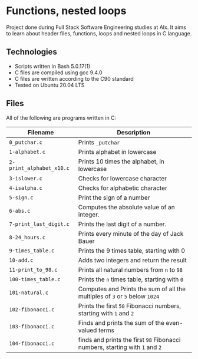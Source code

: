 # Functions, nested loops

Project done during Full Stack Software Engineering studies at Alx. It aims to learn about header files, functions, loops and nested loops in C language.

## Technologies

* Scripts written in Bash 5.0.17(1)
* C files are compiled using gcc 9.4.0
* C files are written according to the C90 standard
* Tested on Ubuntu 20.04 LTS

## Files

All of the following are programs written in C:

Filename | Description
--- | ---
`0_putchar.c` | Prints `_putchar`
`1-alphabet.c` | Prints alphabet in lowercase
`2-print_alphabet_x10.c` | Prints 10 times the alphabet, in lowercase
`3-islower.c` | Checks for lowercase character
`4-isalpha.c` | Checks for alphabetic character
`5-sign.c` | Print the sign of a number
`6-abs.c` | Computes the absolute value of an integer.
`7-print_last_digit.c` | Prints the last digit of a number.
`8-24_hours.c` | Prints every minute of the day of Jack Bauer
`9-times_table.c` | Prints the 9 times table, starting with 0
`10-add.c` | Adds two integers and return the result
`11-print_to_98.c` | Prints all natural numbers from `n` to `98`
`100-times_table.c` | Prints the `n` times table, starting with `0`
`101-natural.c` | Computes and Prints the sum of all the multiples of `3` or `5` below `1024`
`102-fibonacci.c` | Prints the first `50` Fibonacci numbers, starting with `1` and `2`
`103-fibonacci.c` | Finds and prints the sum of the even-valued terms
`104-fibonacci.c` | finds and prints the first `98` Fibonacci numbers, starting with `1` and `2`
